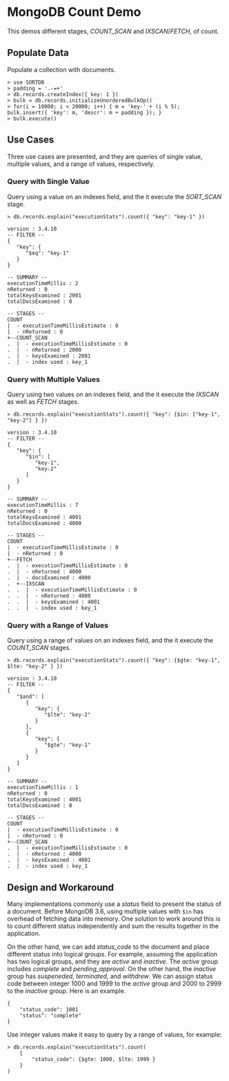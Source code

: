 # MongoDB Count Demo
This demos different stages, _COUNT_SCAN_ and _IXSCAN_/_FETCH_, of count. 
## Populate Data
Populate a collection with documents.
```
> use SORTDB
> padding = '.-=+'
> db.records.createIndex({ key: 1 })
> bulk = db.records.initializeUnorderedBulkOp()
> for(i = 10000; i < 20000; i++) { m = 'key-' + (i % 5);  bulk.insert({ 'key': m, 'descr': m + padding }); }
> bulk.execute()
```
## Use Cases
Three use cases are presented, and they are queries of single value, multiple values, and a range of values, respectively.
### Query with Single Value
Query using a value on an indexes field, and the it execute the _SORT_SCAN_ stage.
```
> db.records.explain("executionStats").count({ "key": "key-1" })

version : 3.4.10
-- FILTER --
{
   "key": {
      "$eq": "key-1"
   }
}

-- SUMMARY --
executionTimeMillis : 2
nReturned : 0
totalKeysExamined : 2001
totalDocsExamined : 0

-- STAGES --
COUNT
|  - executionTimeMillisEstimate : 0
|  - nReturned : 0
+--COUNT_SCAN
.  |  - executionTimeMillisEstimate : 0
.  |  - nReturned : 2000
.  |  - keysExamined : 2001
.  |  - index used : key_1
```
### Query with Multiple Values
Query using two values on an indexes field, and the it execute the _IXSCAN_ as well as _FETCH_ stages.
```
> db.records.explain("executionStats").count({ "key": {$in: ["key-1", "key-2"] } })

version : 3.4.10
-- FILTER --
{
   "key": {
      "$in": [
         "key-1",
         "key-2"
      ]
   }
}

-- SUMMARY --
executionTimeMillis : 7
nReturned : 0
totalKeysExamined : 4001
totalDocsExamined : 4000

-- STAGES --
COUNT
|  - executionTimeMillisEstimate : 0
|  - nReturned : 0
+--FETCH
.  |  - executionTimeMillisEstimate : 0
.  |  - nReturned : 4000
.  |  - docsExamined : 4000
.  +--IXSCAN
.  .  |  - executionTimeMillisEstimate : 0
.  .  |  - nReturned : 4000
.  .  |  - keysExamined : 4001
.  .  |  - index used : key_1
```
### Query with a Range of Values
Query using a range of values on an indexes field, and the it execute the _COUNT_SCAN_ stages.
```
> db.records.explain("executionStats").count({ "key": {$gte: "key-1", $lte: "key-2" } })

version : 3.4.10
-- FILTER --
{
   "$and": [
      {
         "key": {
            "$lte": "key-2"
         }
      },
      {
         "key": {
            "$gte": "key-1"
         }
      }
   ]
}

-- SUMMARY --
executionTimeMillis : 1
nReturned : 0
totalKeysExamined : 4001
totalDocsExamined : 0

-- STAGES --
COUNT
|  - executionTimeMillisEstimate : 0
|  - nReturned : 0
+--COUNT_SCAN
.  |  - executionTimeMillisEstimate : 0
.  |  - nReturned : 4000
.  |  - keysExamined : 4001
.  |  - index used : key_1
```

## Design and Workaround
Many implementations commonly use a _status_ field to present the status of a document.  Before MongoDB 3.6, using multiple values with `$in` has overhead of fetching data into memory.  One solution to work around this is to count different status independently and sum the results together in the application.

On the other hand, we can add _status_code_ to the document and place different status into logical groups.  For example, assuming the application has two logical groups, and they are _active_ and _inactive_.  The _active_ group includes _complete_ and _pending_approval_.  On the other hand, the _inactive_ group has _suspeneded_, _terminated_, and _withdrew_.  We can assign status code between integer 1000 and 1999 to the _active_ group and 2000 to 2999 to the _inactive_ group.  Here is an example.
```
{
    "status_code": 1001
    "status": "complete"
}
```
Use integer values make it easy to query by a range of values, for example:
```
> db.records.explain("executionStats").count(
    {
        "status_code": {$gte: 1000, $lte: 1999 } 
    }
)
```
